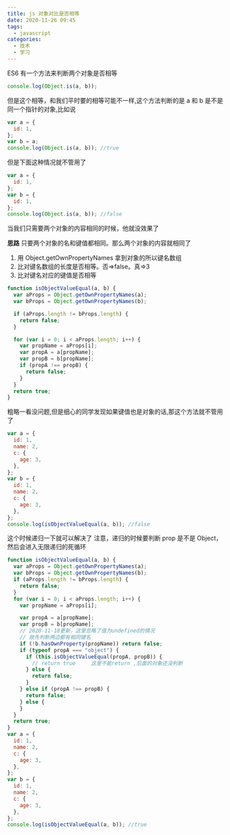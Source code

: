 ```yaml
---
title: js 对象对比是否相等
date: 2020-11-26 09:45
tags:
  - javascript
categories:
  - 技术
  - 学习
---
```


ES6 有一个方法来判断两个对象是否相等

```jsx
console.log(Object.is(a, b));
```

但是这个相等，和我们平时要的相等可能不一样,这个方法判断的是 a 和 b 是不是同一个指针的对象,比如说

```jsx
var a = {
  id: 1,
};
var b = a;
console.log(Object.is(a, b)); //true
```

但是下面这种情况就不管用了

```jsx
var a = {
  id: 1,
};
var b = {
  id: 1,
};
console.log(Object.is(a, b)); //false
```

当我们只需要两个对象的内容相同的时候，他就没效果了

**思路**
只要两个对象的名和键值都相同。那么两个对象的内容就相同了

1. 用 Object.getOwnPropertyNames 拿到对象的所以键名数组
2. 比对键名数组的长度是否相等。否=>false。真=>3
3. 比对键名对应的键值是否相等

```jsx
function isObjectValueEqual(a, b) {
  var aProps = Object.getOwnPropertyNames(a);
  var bProps = Object.getOwnPropertyNames(b);

  if (aProps.length != bProps.length) {
    return false;
  }

  for (var i = 0; i < aProps.length; i++) {
    var propName = aProps[i];
    var propA = a[propName];
    var propB = b[propName];
    if (propA !== propB) {
      return false;
    }
  }
  return true;
}
```

粗略一看没问题,但是细心的同学发现如果键值也是对象的话,那这个方法就不管用了

```jsx
var a = {
  id: 1,
  name: 2,
  c: {
    age: 3,
  },
};
var b = {
  id: 1,
  name: 2,
  c: {
    age: 3,
  },
};
console.log(isObjectValueEqual(a, b)); //false
```

这个时候递归一下就可以解决了
注意，递归的时候要判断 prop 是不是 Object，然后会进入无限递归的死循环

```jsx
function isObjectValueEqual(a, b) {
  var aProps = Object.getOwnPropertyNames(a);
  var bProps = Object.getOwnPropertyNames(b);
  if (aProps.length != bProps.length) {
    return false;
  }
  for (var i = 0; i < aProps.length; i++) {
    var propName = aProps[i];

    var propA = a[propName];
    var propB = b[propName];
    // 2020-11-18更新，这里忽略了值为undefined的情况
    // 故先判断两边都有相同键名
    if (!b.hasOwnProperty(propName)) return false;
    if (typeof propA === "object") {
      if (this.isObjectValueEqual(propA, propB)) {
        // return true     这里不能return ,后面的对象还没判断
      } else {
        return false;
      }
    } else if (propA !== propB) {
      return false;
    } else {
    }
  }
  return true;
}
var a = {
  id: 1,
  name: 2,
  c: {
    age: 3,
  },
};
var b = {
  id: 1,
  name: 2,
  c: {
    age: 3,
  },
};
console.log(isObjectValueEqual(a, b)); //true
```
